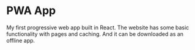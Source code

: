 # PWA App

My first progressive web app built in React. The website has some basic functionality with pages and caching. And it can be downloaded as an offline app.
